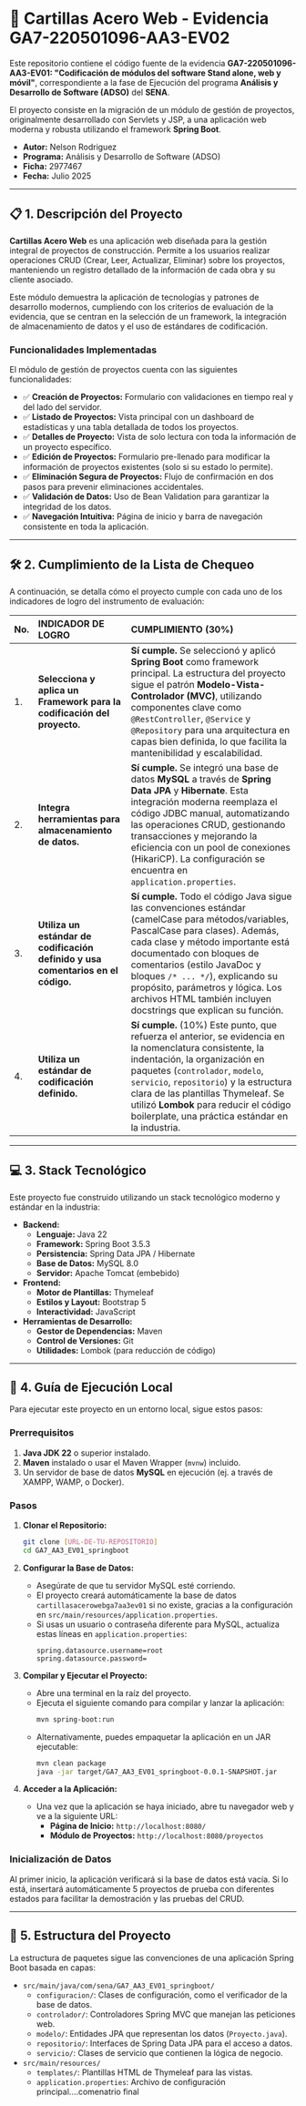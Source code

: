 # 🚀 Cartillas Acero Web - Evidencia GA7-220501096-AA3-EV02

Este repositorio contiene el código fuente de la evidencia **GA7-220501096-AA3-EV01: "Codificación de módulos del software Stand alone, web y móvil"**, correspondiente a la fase de Ejecución del programa **Análisis y Desarrollo de Software (ADSO)** del **SENA**.

El proyecto consiste en la migración de un módulo de gestión de proyectos, originalmente desarrollado con Servlets y JSP, a una aplicación web moderna y robusta utilizando el framework **Spring Boot**.

- **Autor:** Nelson Rodriguez
- **Programa:** Análisis y Desarrollo de Software (ADSO)
- **Ficha:** 2977467
- **Fecha:** Julio 2025

---

## 📋 1. Descripción del Proyecto

**Cartillas Acero Web** es una aplicación web diseñada para la gestión integral de proyectos de construcción. Permite a los usuarios realizar operaciones CRUD (Crear, Leer, Actualizar, Eliminar) sobre los proyectos, manteniendo un registro detallado de la información de cada obra y su cliente asociado.

Este módulo demuestra la aplicación de tecnologías y patrones de desarrollo modernos, cumpliendo con los criterios de evaluación de la evidencia, que se centran en la selección de un framework, la integración de almacenamiento de datos y el uso de estándares de codificación.

### Funcionalidades Implementadas

El módulo de gestión de proyectos cuenta con las siguientes funcionalidades:

-   ✅ **Creación de Proyectos:** Formulario con validaciones en tiempo real y del lado del servidor.
-   ✅ **Listado de Proyectos:** Vista principal con un dashboard de estadísticas y una tabla detallada de todos los proyectos.
-   ✅ **Detalles de Proyecto:** Vista de solo lectura con toda la información de un proyecto específico.
-   ✅ **Edición de Proyectos:** Formulario pre-llenado para modificar la información de proyectos existentes (solo si su estado lo permite).
-   ✅ **Eliminación Segura de Proyectos:** Flujo de confirmación en dos pasos para prevenir eliminaciones accidentales.
-   ✅ **Validación de Datos:** Uso de Bean Validation para garantizar la integridad de los datos.
-   ✅ **Navegación Intuitiva:** Página de inicio y barra de navegación consistente en toda la aplicación.

---

## 🛠️ 2. Cumplimiento de la Lista de Chequeo

A continuación, se detalla cómo el proyecto cumple con cada uno de los indicadores de logro del instrumento de evaluación:

| No. | INDICADOR DE LOGRO                                                | CUMPLIMIENTO (30%)                                                                                                                                                                                                                                                                                                                                                                                                                          |
| :-- | :---------------------------------------------------------------- | :------------------------------------------------------------------------------------------------------------------------------------------------------------------------------------------------------------------------------------------------------------------------------------------------------------------------------------------------------------------------------------------------------------------------------------------ |
| 1.  | **Selecciona y aplica un Framework para la codificación del proyecto.** | **Sí cumple.** Se seleccionó y aplicó **Spring Boot** como framework principal. La estructura del proyecto sigue el patrón **Modelo-Vista-Controlador (MVC)**, utilizando componentes clave como `@RestController`, `@Service` y `@Repository` para una arquitectura en capas bien definida, lo que facilita la mantenibilidad y escalabilidad.                                                                                             |
| 2.  | **Integra herramientas para almacenamiento de datos.**              | **Sí cumple.** Se integró una base de datos **MySQL** a través de **Spring Data JPA** y **Hibernate**. Esta integración moderna reemplaza el código JDBC manual, automatizando las operaciones CRUD, gestionando transacciones y mejorando la eficiencia con un pool de conexiones (HikariCP). La configuración se encuentra en `application.properties`.                                                                                   |
| 3.  | **Utiliza un estándar de codificación definido y usa comentarios en el código.** | **Sí cumple.** Todo el código Java sigue las convenciones estándar (camelCase para métodos/variables, PascalCase para clases). Además, cada clase y método importante está documentado con bloques de comentarios (estilo JavaDoc y bloques `/* ... */`), explicando su propósito, parámetros y lógica. Los archivos HTML también incluyen docstrings que explican su función.                                                     |
| 4.  | **Utiliza un estándar de codificación definido.**                   | **Sí cumple.** (10%) Este punto, que refuerza el anterior, se evidencia en la nomenclatura consistente, la indentación, la organización en paquetes (`controlador`, `modelo`, `servicio`, `repositorio`) y la estructura clara de las plantillas Thymeleaf. Se utilizó **Lombok** para reducir el código boilerplate, una práctica estándar en la industria.                                                                                              |

---

## 💻 3. Stack Tecnológico

Este proyecto fue construido utilizando un stack tecnológico moderno y estándar en la industria:

-   **Backend:**
    -   **Lenguaje:** Java 22
    -   **Framework:** Spring Boot 3.5.3
    -   **Persistencia:** Spring Data JPA / Hibernate
    -   **Base de Datos:** MySQL 8.0
    -   **Servidor:** Apache Tomcat (embebido)
-   **Frontend:**
    -   **Motor de Plantillas:** Thymeleaf
    -   **Estilos y Layout:** Bootstrap 5
    -   **Interactividad:** JavaScript
-   **Herramientas de Desarrollo:**
    -   **Gestor de Dependencias:** Maven
    -   **Control de Versiones:** Git
    -   **Utilidades:** Lombok (para reducción de código)

---

## 🚀 4. Guía de Ejecución Local

Para ejecutar este proyecto en un entorno local, sigue estos pasos:

### Prerrequisitos

1.  **Java JDK 22** o superior instalado.
2.  **Maven** instalado o usar el Maven Wrapper (`mvnw`) incluido.
3.  Un servidor de base de datos **MySQL** en ejecución (ej. a través de XAMPP, WAMP, o Docker).

### Pasos

1.  **Clonar el Repositorio:**
    ```bash
    git clone [URL-DE-TU-REPOSITORIO]
    cd GA7_AA3_EV01_springboot
    ```

2.  **Configurar la Base de Datos:**
    -   Asegúrate de que tu servidor MySQL esté corriendo.
    -   El proyecto creará automáticamente la base de datos `cartillasacerowebga7aa3ev01` si no existe, gracias a la configuración en `src/main/resources/application.properties`.
    -   Si usas un usuario o contraseña diferente para MySQL, actualiza estas líneas en `application.properties`:
        ```properties
        spring.datasource.username=root
        spring.datasource.password=
        ```

3.  **Compilar y Ejecutar el Proyecto:**
    -   Abre una terminal en la raíz del proyecto.
    -   Ejecuta el siguiente comando para compilar y lanzar la aplicación:
        ```bash
        mvn spring-boot:run
        ```
    -   Alternativamente, puedes empaquetar la aplicación en un JAR ejecutable:
        ```bash
        mvn clean package
        java -jar target/GA7_AA3_EV01_springboot-0.0.1-SNAPSHOT.jar
        ```

4.  **Acceder a la Aplicación:**
    -   Una vez que la aplicación se haya iniciado, abre tu navegador web y ve a la siguiente URL:
        -   **Página de Inicio:** `http://localhost:8080/`
        -   **Módulo de Proyectos:** `http://localhost:8080/proyectos`

### Inicialización de Datos

Al primer inicio, la aplicación verificará si la base de datos está vacía. Si lo está, insertará automáticamente 5 proyectos de prueba con diferentes estados para facilitar la demostración y las pruebas del CRUD.

---

## 📂 5. Estructura del Proyecto

La estructura de paquetes sigue las convenciones de una aplicación Spring Boot basada en capas:

-   `src/main/java/com/sena/GA7_AA3_EV01_springboot/`
    -   `configuracion/`: Clases de configuración, como el verificador de la base de datos.
    -   `controlador/`: Controladores Spring MVC que manejan las peticiones web.
    -   `modelo/`: Entidades JPA que representan los datos (`Proyecto.java`).
    -   `repositorio/`: Interfaces de Spring Data JPA para el acceso a datos.
    -   `servicio/`: Clases de servicio que contienen la lógica de negocio.
-   `src/main/resources/`
    -   `templates/`: Plantillas HTML de Thymeleaf para las vistas.
    -   `application.properties`: Archivo de configuración principal....comenatrio final